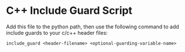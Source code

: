 # C++ Include Guard Script

Add this file to the python path, then use the following command to add include guards to your c/c++ header files:

`include_guard <header-filename> <optional-guarding-variable-name>`
